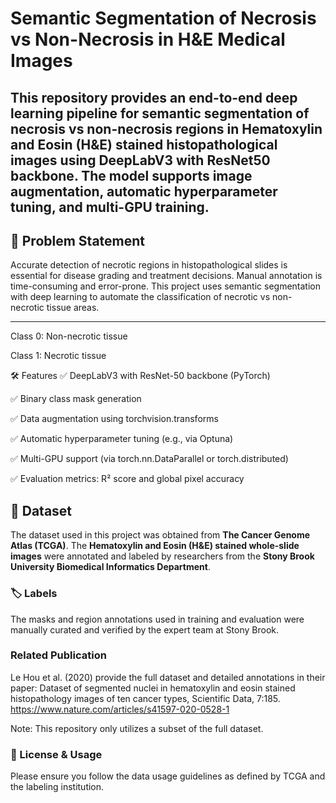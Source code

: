 # Semantic Segmentation of Necrosis vs Non-Necrosis in H&E Medical Images

This repository provides an end-to-end deep learning pipeline for semantic segmentation of **necrosis vs non-necrosis regions** in **Hematoxylin and Eosin (H&E)** stained histopathological images using **DeepLabV3 with ResNet50 backbone**. 
The model supports **image augmentation**, **automatic hyperparameter tuning**, and **multi-GPU training**.
---

## 🧠 Problem Statement

Accurate detection of necrotic regions in histopathological slides is essential for disease grading and treatment decisions. Manual annotation is time-consuming and error-prone. This project uses semantic segmentation with deep learning to automate the classification of necrotic vs non-necrotic tissue areas.

---

Class 0: Non-necrotic tissue

Class 1: Necrotic tissue

🛠 Features
✅ DeepLabV3 with ResNet-50 backbone (PyTorch)

✅ Binary class mask generation

✅ Data augmentation using torchvision.transforms

✅ Automatic hyperparameter tuning (e.g., via Optuna)

✅ Multi-GPU support (via torch.nn.DataParallel or torch.distributed)

✅ Evaluation metrics: R² score and global pixel accuracy

## 📂 Dataset

The dataset used in this project was obtained from **The Cancer Genome Atlas (TCGA)**. The **Hematoxylin and Eosin (H&E) stained whole-slide images** were annotated and labeled by researchers from the **Stony Brook University Biomedical Informatics Department**.

### 🏷️ Labels

The masks and region annotations used in training and evaluation were manually curated and verified by the expert team at Stony Brook.

### Related Publication

Le Hou et al. (2020) provide the full dataset and detailed annotations in their paper:
Dataset of segmented nuclei in hematoxylin and eosin stained histopathology images of ten cancer types, Scientific Data, 7:185.
https://www.nature.com/articles/s41597-020-0528-1

Note: This repository only utilizes a subset of the full dataset. 

### 📄 License & Usage

Please ensure you follow the data usage guidelines as defined by TCGA and the labeling institution. 


